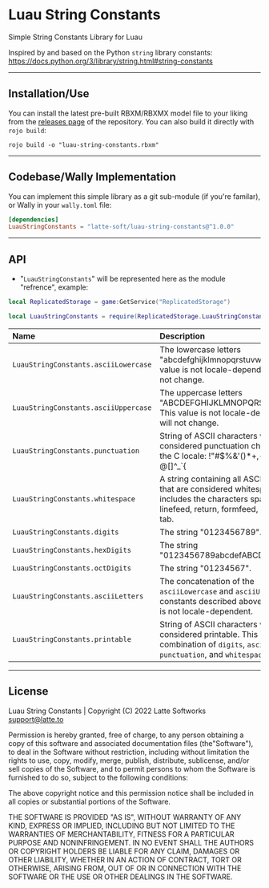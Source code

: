 # Luau String Constants
Simple String Constants Library for Luau

Inspired by and based on the Python `string` library constants: <https://docs.python.org/3/library/string.html#string-constants>

<hr>

## Installation/Use
You can install the latest pre-built RBXM/RBXMX model file to your liking from the [releases page](https://github.com/latte-soft/luau-string-constants/releases) of the repository. You can also build it directly with `rojo build`:
```
rojo build -o "luau-string-constants.rbxm"
```

<hr>

## Codebase/Wally Implementation
You can implement this simple library as a git sub-module (if you're familar), or Wally in your `wally.toml` file:
```toml
[dependencies]
LuauStringConstants = "latte-soft/luau-string-constants@^1.0.0"
```

<hr>

## API
- "`LuauStringConstants`" will be represented here as the module "refrence", example:
```lua
local ReplicatedStorage = game:GetService("ReplicatedStorage")

local LuauStringConstants = require(ReplicatedStorage.LuauStringConstants)
```

| Name | Description |
| :--- | :---- |
| `LuauStringConstants.asciiLowercase` | The lowercase letters "abcdefghijklmnopqrstuvwxyz". This value is not locale-dependent and will not change. |
| `LuauStringConstants.asciiUppercase` | The uppercase letters "ABCDEFGHIJKLMNOPQRSTUVWXYZ". This value is not locale-dependent and will not change. |
| `LuauStringConstants.punctuation` | String of ASCII characters which are considered punctuation characters in the C locale: !"#$%&'()*+,-./:;<=>?@[\]^_`{|}~. |
| `LuauStringConstants.whitespace` | A string containing all ASCII characters that are considered whitespace. This includes the characters space, tab, linefeed, return, formfeed, and vertical tab. |
| `LuauStringConstants.digits` | The string "0123456789". |
| `LuauStringConstants.hexDigits` | The string "0123456789abcdefABCDEF". |
| `LuauStringConstants.octDigits` | The string "01234567". |
| `LuauStringConstants.asciiLetters` | The concatenation of the `asciiLowercase` and `asciiUppercase` constants described above. This value is not locale-dependent. |
| `LuauStringConstants.printable` | String of ASCII characters which are considered printable. This is a combination of `digits`, `asciiLetters`, `punctuation`, and `whitespace`. |

<hr>

## License
Luau String Constants | Copyright (C) 2022 Latte Softworks <support@latte.to>

Permission is hereby granted, free of charge, to any person obtaining a copy of this software and associated documentation files (the"Software"), to deal in the Software without restriction, including without limitation the rights to use, copy, modify, merge, publish, distribute, sublicense, and/or sell copies of the Software, and to permit persons to whom the Software is furnished to do so, subject to the following conditions:

The above copyright notice and this permission notice shall be included in all copies or substantial portions of the Software.

THE SOFTWARE IS PROVIDED "AS IS", WITHOUT WARRANTY OF ANY KIND, EXPRESS OR IMPLIED, INCLUDING BUT NOT LIMITED TO THE WARRANTIES OF MERCHANTABILITY, FITNESS FOR A PARTICULAR PURPOSE AND NONINFRINGEMENT. IN NO EVENT SHALL THE AUTHORS OR COPYRIGHT HOLDERS BE LIABLE FOR ANY CLAIM, DAMAGES OR OTHER LIABILITY, WHETHER IN AN ACTION OF CONTRACT, TORT OR OTHERWISE, ARISING FROM, OUT OF OR IN CONNECTION WITH THE SOFTWARE OR THE USE OR OTHER DEALINGS IN THE SOFTWARE.
